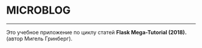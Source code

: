 ﻿# MICROBLOG
***
Это учебное приложение по циклу статей __Flask Mega-Tutorial (2018).__ (автор Мигель Гринберг).